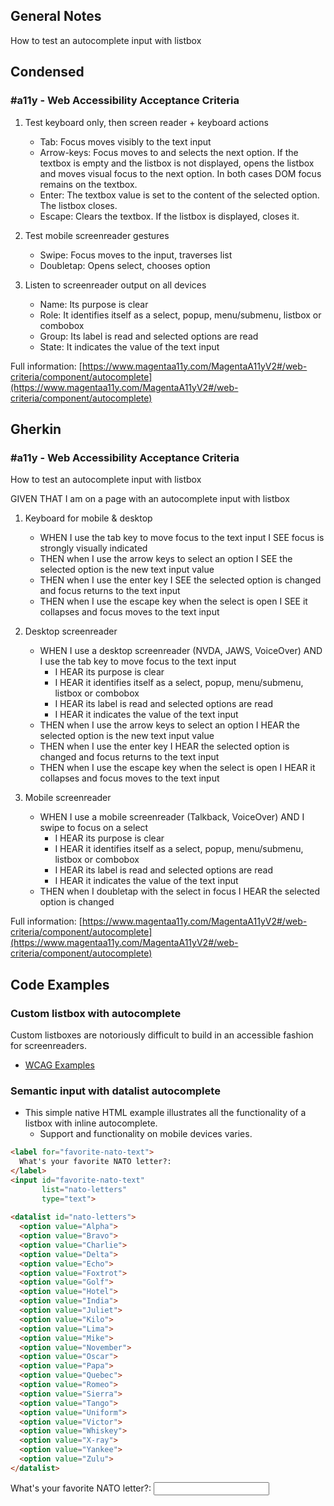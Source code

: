 ## General Notes

How to test an autocomplete input with listbox

## Condensed

### #a11y - Web Accessibility Acceptance Criteria

1. Test keyboard only, then screen reader + keyboard actions

   - Tab: Focus moves visibly to the text input
   - Arrow-keys: Focus moves to and selects the next option. If the textbox is empty and the listbox is not displayed, opens the listbox and moves visual focus to the next option. In both cases DOM focus remains on the textbox.
   - Enter: The textbox value is set to the content of the selected option. The listbox closes.
   - Escape: Clears the textbox. If the listbox is displayed, closes it.

2. Test mobile screenreader gestures

   - Swipe: Focus moves to the input, traverses list
   - Doubletap: Opens select, chooses option

3. Listen to screenreader output on all devices

   - Name: Its purpose is clear
   - Role: It identifies itself as a select, popup, menu/submenu, listbox or combobox
   - Group: Its label is read and selected options are read
   - State: It indicates the value of the text input
     
Full information: [https://www.magentaa11y.com/MagentaA11yV2#/web-criteria/component/autocomplete](https://www.magentaa11y.com/MagentaA11yV2#/web-criteria/component/autocomplete)

## Gherkin

### #a11y - Web Accessibility Acceptance Criteria

How to test an autocomplete input with listbox

GIVEN THAT I am on a page with an autocomplete input with listbox

1. Keyboard for mobile & desktop

   - WHEN I use the tab key to move focus to the text input I SEE focus is strongly visually indicated
   - THEN when I use the arrow keys to select an option I SEE the selected option is the new text input value
   - THEN when I use the enter key I SEE the selected option is changed and focus returns to the text input
   - THEN when I use the escape key when the select is open I SEE it collapses and focus moves to the text input

2. Desktop screenreader

   - WHEN I use a desktop screenreader (NVDA, JAWS, VoiceOver) AND I use the tab key to move focus to the text input
      - I HEAR its purpose is clear
      - I HEAR it identifies itself as a select, popup, menu/submenu, listbox or combobox
      - I HEAR its label is read and selected options are read
      - I HEAR it indicates the value of the text input
   - THEN when I use the arrow keys to select an option I HEAR the selected option is the new text input value
   - THEN when I use the enter key I HEAR the selected option is changed and focus returns to the text input
   - THEN when I use the escape key when the select is open I HEAR it collapses and focus moves to the text input

3. Mobile screenreader

   - WHEN I use a mobile screenreader (Talkback, VoiceOver) AND I swipe to focus on a select
      - I HEAR its purpose is clear
      - I HEAR it identifies itself as a select, popup, menu/submenu, listbox or combobox
      - I HEAR its label is read and selected options are read
      - I HEAR it indicates the value of the text input
   - THEN when I doubletap with the select in focus I HEAR the selected option is changed


Full information: [https://www.magentaa11y.com/MagentaA11yV2#/web-criteria/component/autocomplete](https://www.magentaa11y.com/MagentaA11yV2#/web-criteria/component/autocomplete)

## Code Examples

### Custom listbox with autocomplete
Custom listboxes are notoriously difficult to build in an accessible fashion for screenreaders.

- [WCAG Examples](https://www.w3.org/WAI/ARIA/apg/patterns/combobox/examples/combobox-autocomplete-list/)

### Semantic input with datalist autocomplete

- This simple native HTML example illustrates all the functionality of a listbox with inline autocomplete. 
  - Support and functionality on mobile devices varies.

```html
<label for="favorite-nato-text">
  What's your favorite NATO letter?:
</label>
<input id="favorite-nato-text" 
       list="nato-letters" 
       type="text">
       
<datalist id="nato-letters"> 
  <option value="Alpha"> 
  <option value="Bravo"> 
  <option value="Charlie"> 
  <option value="Delta">
  <option value="Echo">
  <option value="Foxtrot">
  <option value="Golf">
  <option value="Hotel">
  <option value="India">
  <option value="Juliet">
  <option value="Kilo">
  <option value="Lima">
  <option value="Mike">
  <option value="November">
  <option value="Oscar">
  <option value="Papa">
  <option value="Quebec">
  <option value="Romeo">
  <option value="Sierra">
  <option value="Tango">
  <option value="Uniform">
  <option value="Victor">
  <option value="Whiskey">
  <option value="X-ray">
  <option value="Yankee">
  <option value="Zulu">
</datalist>
```
<example>
   <label for="favorite-nato-text">
  What's your favorite NATO letter?:
</label>
<input id="favorite-nato-text" 
       list="nato-letters" 
       type="text">
<datalist id="nato-letters"> 
  <option value="Alpha"> 
  <option value="Bravo"> 
  <option value="Charlie"> 
  <option value="Delta">
  <option value="Echo">
  <option value="Foxtrot">
  <option value="Golf">
  <option value="Hotel">
  <option value="India">
  <option value="Juliet">
  <option value="Kilo">
  <option value="Lima">
  <option value="Mike">
  <option value="November">
  <option value="Oscar">
  <option value="Papa">
  <option value="Quebec">
  <option value="Romeo">
  <option value="Sierra">
  <option value="Tango">
  <option value="Uniform">
  <option value="Victor">
  <option value="Whiskey">
  <option value="X-ray">
  <option value="Yankee">
  <option value="Zulu">
</datalist>
</example>

